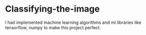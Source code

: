 # Classifying-the-image
I had implemented machine learning algorithms and ml libraries like tensorflow, numpy to make this project perfect.
